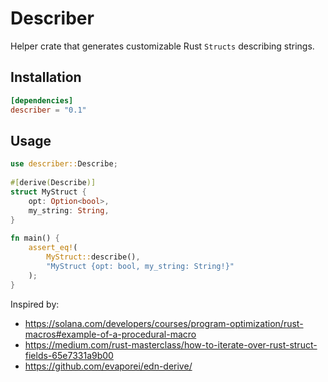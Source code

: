 # Describer

Helper crate that generates customizable Rust `Structs` describing strings.

## Installation
```toml
[dependencies]
describer = "0.1"
```

## Usage

```rust
use describer::Describe;
 
#[derive(Describe)]
struct MyStruct {
    opt: Option<bool>,
    my_string: String,
}
 
fn main() {
    assert_eq!(
        MyStruct::describe(),
        "MyStruct {opt: bool, my_string: String!}"
    );
}
```

Inspired by:
- https://solana.com/developers/courses/program-optimization/rust-macros#example-of-a-procedural-macro
- https://medium.com/rust-masterclass/how-to-iterate-over-rust-struct-fields-65e7331a9b00
- https://github.com/evaporei/edn-derive/